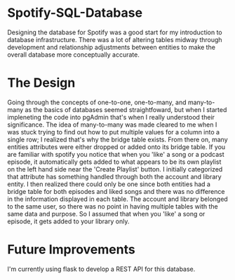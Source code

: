 # Spotify-SQL-Database
Designing the database for Spotify was a good start for my introduction to database infrastructure. There was a lot of altering tables midway through development and relationship adjustments between entities to make the overall database more conceptually accurate. 

# The Design
Going through the concepts of one-to-one, one-to-many, and many-to-many as the basics of databases seemed straightfoward, but when I started impleneting the code into pgAdmin that's when I really understood their significance. The idea of many-to-many was made cleared to me when I was stuck trying to find out how to put multiple values for a column into a single row; I realized that's why the bridge table exists. From there on, many entities attributes were either dropped or added onto its bridge table. If you are familiar with spotify you notice that when you 'like' a song or a podcast episode, it automatically gets added to what appears to be its own playlist on the left hand side near the 'Create Playlist' button. I initially categorized that attribute has something handled through both the account and library entity. I then realized there could only be one since both entities had a bridge table for both episodes and liked songs and there was no difference in the information displayed in each table. The account and library belonged to the same user, so there was no point in having multiple tables with the same data and purpose. So I assumed that when you 'like' a song or episode, it gets added to your library only. 

# Future Improvements
I'm currently using flask to develop a REST API for this database.
